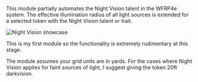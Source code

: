 This module partially automates the Night Vision talent in the WFRP4e system. The effective illumination radius of all light sources is extended for a selected token with the Night Vision talent or trait.

![Night Vision showcase](https://github.com/TheFirst05/fvtt-wfrp4e-night-vision/assets/96636889/74f51990-a00a-4d19-9d71-7c38511c481b)

This is my first module so the functionality is extremely rudimentary at this stage.

The module assumes your grid units are in yards.
For the cases where Night Vision applies for faint sources of light, I suggest giving the token 20ft darkvision.
